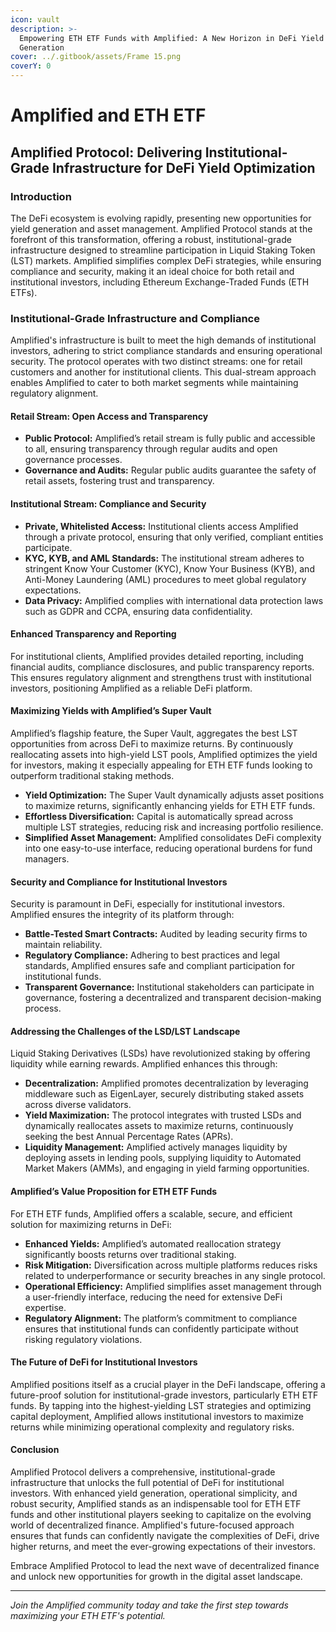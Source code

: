 ```yaml
---
icon: vault
description: >-
  Empowering ETH ETF Funds with Amplified: A New Horizon in DeFi Yield
  Generation
cover: ../.gitbook/assets/Frame 15.png
coverY: 0
---
```


# Amplified and ETH ETF

## Amplified Protocol: Delivering Institutional-Grade Infrastructure for DeFi Yield Optimization

### **Introduction**

The DeFi ecosystem is evolving rapidly, presenting new opportunities for yield generation and asset management. Amplified Protocol stands at the forefront of this transformation, offering a robust, institutional-grade infrastructure designed to streamline participation in Liquid Staking Token (LST) markets. Amplified simplifies complex DeFi strategies, while ensuring compliance and security, making it an ideal choice for both retail and institutional investors, including Ethereum Exchange-Traded Funds (ETH ETFs).

### **Institutional-Grade Infrastructure and Compliance**

Amplified's infrastructure is built to meet the high demands of institutional investors, adhering to strict compliance standards and ensuring operational security. The protocol operates with two distinct streams: one for retail customers and another for institutional clients. This dual-stream approach enables Amplified to cater to both market segments while maintaining regulatory alignment.

#### **Retail Stream: Open Access and Transparency**

* **Public Protocol:** Amplified’s retail stream is fully public and accessible to all, ensuring transparency through regular audits and open governance processes.
* **Governance and Audits:** Regular public audits guarantee the safety of retail assets, fostering trust and transparency.

#### **Institutional Stream: Compliance and Security**

* **Private, Whitelisted Access:** Institutional clients access Amplified through a private protocol, ensuring that only verified, compliant entities participate.
* **KYC, KYB, and AML Standards:** The institutional stream adheres to stringent Know Your Customer (KYC), Know Your Business (KYB), and Anti-Money Laundering (AML) procedures to meet global regulatory expectations.
* **Data Privacy:** Amplified complies with international data protection laws such as GDPR and CCPA, ensuring data confidentiality.

#### **Enhanced Transparency and Reporting**

For institutional clients, Amplified provides detailed reporting, including financial audits, compliance disclosures, and public transparency reports. This ensures regulatory alignment and strengthens trust with institutional investors, positioning Amplified as a reliable DeFi platform.

#### **Maximizing Yields with Amplified’s Super Vault**

Amplified’s flagship feature, the Super Vault, aggregates the best LST opportunities from across DeFi to maximize returns. By continuously reallocating assets into high-yield LST pools, Amplified optimizes the yield for investors, making it especially appealing for ETH ETF funds looking to outperform traditional staking methods.

* **Yield Optimization:** The Super Vault dynamically adjusts asset positions to maximize returns, significantly enhancing yields for ETH ETF funds.
* **Effortless Diversification:** Capital is automatically spread across multiple LST strategies, reducing risk and increasing portfolio resilience.
* **Simplified Asset Management:** Amplified consolidates DeFi complexity into one easy-to-use interface, reducing operational burdens for fund managers.

#### **Security and Compliance for Institutional Investors**

Security is paramount in DeFi, especially for institutional investors. Amplified ensures the integrity of its platform through:

* **Battle-Tested Smart Contracts:** Audited by leading security firms to maintain reliability.
* **Regulatory Compliance:** Adhering to best practices and legal standards, Amplified ensures safe and compliant participation for institutional funds.
* **Transparent Governance:** Institutional stakeholders can participate in governance, fostering a decentralized and transparent decision-making process.

#### **Addressing the Challenges of the LSD/LST Landscape**

Liquid Staking Derivatives (LSDs) have revolutionized staking by offering liquidity while earning rewards. Amplified enhances this through:

* **Decentralization:** Amplified promotes decentralization by leveraging middleware such as EigenLayer, securely distributing staked assets across diverse validators.
* **Yield Maximization:** The protocol integrates with trusted LSDs and dynamically reallocates assets to maximize returns, continuously seeking the best Annual Percentage Rates (APRs).
* **Liquidity Management:** Amplified actively manages liquidity by deploying assets in lending pools, supplying liquidity to Automated Market Makers (AMMs), and engaging in yield farming opportunities.

#### **Amplified’s Value Proposition for ETH ETF Funds**

For ETH ETF funds, Amplified offers a scalable, secure, and efficient solution for maximizing returns in DeFi:

* **Enhanced Yields:** Amplified’s automated reallocation strategy significantly boosts returns over traditional staking.
* **Risk Mitigation:** Diversification across multiple platforms reduces risks related to underperformance or security breaches in any single protocol.
* **Operational Efficiency:** Amplified simplifies asset management through a user-friendly interface, reducing the need for extensive DeFi expertise.
* **Regulatory Alignment:** The platform’s commitment to compliance ensures that institutional funds can confidently participate without risking regulatory violations.

#### **The Future of DeFi for Institutional Investors**

Amplified positions itself as a crucial player in the DeFi landscape, offering a future-proof solution for institutional-grade investors, particularly ETH ETF funds. By tapping into the highest-yielding LST strategies and optimizing capital deployment, Amplified allows institutional investors to maximize returns while minimizing operational complexity and regulatory risks.

#### **Conclusion**

Amplified Protocol delivers a comprehensive, institutional-grade infrastructure that unlocks the full potential of DeFi for institutional investors. With enhanced yield generation, operational simplicity, and robust security, Amplified stands as an indispensable tool for ETH ETF funds and other institutional players seeking to capitalize on the evolving world of decentralized finance. Amplified's future-focused approach ensures that funds can confidently navigate the complexities of DeFi, drive higher returns, and meet the ever-growing expectations of their investors.

Embrace Amplified Protocol to lead the next wave of decentralized finance and unlock new opportunities for growth in the digital asset landscape.

***

_Join the Amplified community today and take the first step towards maximizing your ETH ETF's potential._
